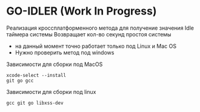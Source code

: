 # GO-IDLER (Work In Progress) 

Реализация кроссплатформенного метода для получение значения Idle таймера системы
Возвращает кол-во секунд простоя системы

- на данный момент точно работает только под Linux и Mac OS
- Нужно проверить метод под windows

Зависимости для сборки под MacOS
```
xcode-select --install
git go gcc
```

Зависимости для сборки под linux
```
gcc git go libxss-dev

```